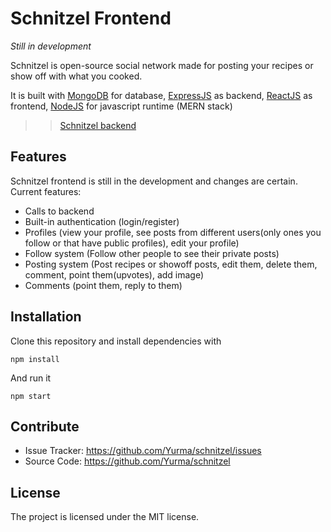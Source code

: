 # Schnitzel Frontend
*Still in development*

Schnitzel is open-source social network made for posting your recipes or show off with what you cooked.

It is built with [MongoDB](https://www.mongodb.com/) for database, [ExpressJS](https://github.com/expressjs/express) as backend, [ReactJS](https://github.com/facebook/react) as frontend, [NodeJS](https://github.com/nodejs/node) for javascript runtime (MERN stack)

>> [Schnitzel backend](https://github.com/Yurma/schnitzel-backend)

Features
--------

Schnitzel frontend is still in the development and changes are certain. Current features:

- Calls to backend
- Built-in authentication (login/register)
- Profiles (view your profile, see posts from different users(only ones you follow or that have public profiles), edit your profile)
- Follow system (Follow other people to see their private posts)
- Posting system (Post recipes or showoff posts, edit them, delete them, comment, point them(upvotes), add image)
- Comments (point them, reply to them)


Installation
------------

Clone this repository and install dependencies with 

`npm install`

And run it

`npm start`

Contribute
----------

- Issue Tracker: https://github.com/Yurma/schnitzel/issues
- Source Code: https://github.com/Yurma/schnitzel

License
-------

The project is licensed under the MIT license.
